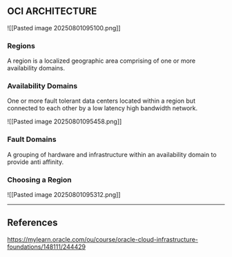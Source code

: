 ## OCI ARCHITECTURE

![[Pasted image 20250801095100.png]]
### Regions

A region is a localized geographic area comprising of one or more availability domains.

### Availability Domains

One or more fault tolerant data centers located within a region but connected to each other by a low latency high bandwidth network.

![[Pasted image 20250801095458.png]]

### Fault Domains

A grouping of hardware and infrastructure within an availability domain to provide anti affinity.

### Choosing a Region

![[Pasted image 20250801095312.png]]

---

## References

https://mylearn.oracle.com/ou/course/oracle-cloud-infrastructure-foundations/148111/244429